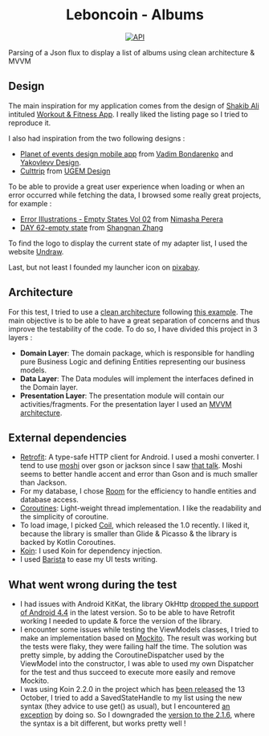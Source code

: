 <h1 align="center">Leboncoin - Albums</h1>

<p align="center">
  <a href="https://android-arsenal.com/api?level=19"><img alt="API" src="https://img.shields.io/badge/API-19%2B-brightgreen.svg?style=flat"/></a>
</p>

Parsing of a Json flux to display a list of albums using clean architecture &amp; MVVM


## Design

The main inspiration for my application comes from the design of [Shakib Ali](https://www.behance.net/Shakibali) intituled [Workout & Fitness App](https://www.behance.net/gallery/101104737/Workout-Fitness-App?tracking_source=search_projects_recommended%7Capplication%20mobile%20gallery).
I really liked the listing page so I tried to reproduce it.

 I also had inspiration from the two following designs :
- [Planet of events design mobile app](https://www.behance.net/gallery/95407439/Planet-of-events-design-mobile-app-UXUI?tracking_source=search_projects_recommended%7Capplication%20mobile%20gallery) from [Vadim Bondarenko](https://www.behance.net/Despro) and [Yakovlevv Design](https://www.behance.net/yakovlevv).
- [Culttrip](https://www.behance.net/gallery/88746691/Culttrip?tracking_source=search_projects_recommended%7Capplication%20mobile%20gallery) from [UGEM Design](https://www.behance.net/ugem)

To be able to provide a great user experience when loading or when an error occurred while fetching the data, I browsed some really great projects, for example :
- [Error Illustrations - Empty States Vol 02](https://www.behance.net/gallery/57693817/Error-Illustrations-Empty-States-Vol-02?tracking_source=search_projects_recommended%7CAndroid%20empty%20state) from [Nimasha Perera](https://www.behance.net/nimashasperera)
- [DAY 62-empty state](https://www.behance.net/gallery/53698651/DAY-62-empty-state) from [Shangnan Zhang](https://www.behance.net/Zhangshangnan)

To find the logo to display the current state of my adapter list, I used the website [Undraw](https://undraw.co/).

Last, but not least I founded my launcher icon on [pixabay](https://pixabay.com/illustrations/gallery-image-icon-album-3381283/).


## Architecture

For this test, I tried to use a [clean architecture](https://blog.cleancoder.com/uncle-bob/2012/08/13/the-clean-architecture.html) following [this example](https://fernandocejas.com/2018/05/07/architecting-android-reloaded/).
The main objective is to be able to have a great separation of concerns and thus improve the testability of the code. To do so, I have divided this project in 3 layers :

- **Domain Layer**: The domain package, which is responsible for handling pure Business Logic and defining Entities representing our business models.
- **Data Layer**: The Data modules will implement the interfaces defined in the Domain layer.
- **Presentation Layer**: The presentation module will contain our activities/fragments. For the presentation layer I used an [MVVM architecture](https://developer.android.com/jetpack/guide).


## External dependencies

- [Retrofit](https://github.com/square/retrofit): A type-safe HTTP client for Android. I used a moshi converter. I tend to use [moshi](https://github.com/square/moshi) over gson or jackson
since I saw [that talk](https://www.youtube.com/watch?time_continue=2526&v=1PwdqkKDCSo&feature=emb_logo). Moshi seems to better handle accent and error than Gson and is much smaller than Jackson.
- For my database, I chose [Room](https://developer.android.com/topic/libraries/architecture/room) for the efficiency to handle entities and database access.
- [Coroutines](https://kotlinlang.org/docs/reference/coroutines-overview.html): Light-weight thread implementation. I like the readability and the simplicity of coroutine.
- To load image, I picked [Coil](https://github.com/coil-kt/coil), which released the 1.0 recently. I liked it, because the library is smaller than Glide & Picasso & the library is backed by Kotlin Coroutines.
- [Koin](https://github.com/InsertKoinIO/koin): I used Koin for dependency injection.
- I used [Barista](https://github.com/AdevintaSpain/Barista) to ease my UI tests writing.


## What went wrong during the test

- I had issues with Android KitKat, the library OkHttp [dropped the support of Android 4.4](https://medium.com/square-corner-blog/okhttp-3-13-requires-android-5-818bb78d07ce) in the latest version. So to be able to
have Retrofit working I needed to update & force the version of the library.
- I encounter some issues while testing the ViewModels classes, I tried to make an implementation based on [Mockito](https://site.mockito.org/). The result was working but the tests were flaky, they were failing half the
time. The solution was pretty simple, by adding the CoroutineDispatcher used by the ViewModel into the constructor, I was able to used my own Dispatcher for the test and thus succeed to execute more easily and remove
Mockito.
- I was using Koin 2.2.0 in the project which has [been released](https://medium.com/koin-developers/whats-next-with-koin-2-2-3-0-releases-6c5464ae5e3d) the 13 October, I tried to add a SavedStateHandle to my list
using the new syntax (they advice to use get() as usual), but I encountered [an exception](https://www.google.com/search?client=firefox-b-d&q=%22No+definition+found+for+class%3A%27androidx.lifecycle.SavedStateHandle%27.%22) by
doing so. So I downgraded the [version to the 2.1.6](https://medium.com/koin-developers/unboxing-koin-2-1-7f1133ebb790), where the syntax is a bit different, but works pretty well !
